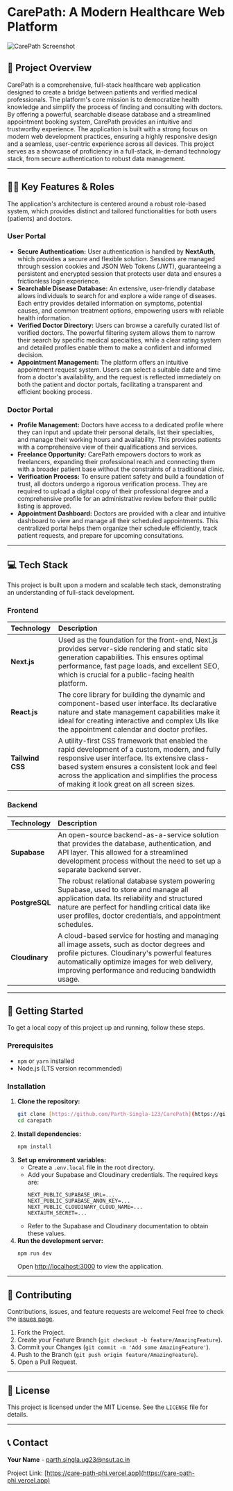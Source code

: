 # CarePath: A Modern Healthcare Web Platform

![CarePath Screenshot](https://placehold.co/1200x600/1e293b/d4d4d4?text=CarePath+Website+Screenshot)

## 🌟 Project Overview

CarePath is a comprehensive, full-stack healthcare web application designed to create a bridge between patients and verified medical professionals. The platform's core mission is to democratize health knowledge and simplify the process of finding and consulting with doctors. By offering a powerful, searchable disease database and a streamlined appointment booking system, CarePath provides an intuitive and trustworthy experience. The application is built with a strong focus on modern web development practices, ensuring a highly responsive design and a seamless, user-centric experience across all devices. This project serves as a showcase of proficiency in a full-stack, in-demand technology stack, from secure authentication to robust data management.

---

## 👩‍⚕️ Key Features & Roles

The application's architecture is centered around a robust role-based system, which provides distinct and tailored functionalities for both users (patients) and doctors.

### User Portal

* **Secure Authentication:** User authentication is handled by **NextAuth**, which provides a secure and flexible solution. Sessions are managed through session cookies and JSON Web Tokens (JWT), guaranteeing a persistent and encrypted session that protects user data and ensures a frictionless login experience.
* **Searchable Disease Database:** An extensive, user-friendly database allows individuals to search for and explore a wide range of diseases. Each entry provides detailed information on symptoms, potential causes, and common treatment options, empowering users with reliable health information.
* **Verified Doctor Directory:** Users can browse a carefully curated list of verified doctors. The powerful filtering system allows them to narrow their search by specific medical specialties, while a clear rating system and detailed profiles enable them to make a confident and informed decision.
* **Appointment Management:** The platform offers an intuitive appointment request system. Users can select a suitable date and time from a doctor's availability, and the request is reflected immediately on both the patient and doctor portals, facilitating a transparent and efficient booking process.

### Doctor Portal

* **Profile Management:** Doctors have access to a dedicated profile where they can input and update their personal details, list their specialties, and manage their working hours and availability. This provides patients with a comprehensive view of their qualifications and services.
* **Freelance Opportunity:** CarePath empowers doctors to work as freelancers, expanding their professional reach and connecting them with a broader patient base without the constraints of a traditional clinic.
* **Verification Process:** To ensure patient safety and build a foundation of trust, all doctors undergo a rigorous verification process. They are required to upload a digital copy of their professional degree and a comprehensive profile for an administrative review before their public listing is approved.
* **Appointment Dashboard:** Doctors are provided with a clear and intuitive dashboard to view and manage all their scheduled appointments. This centralized portal helps them organize their schedule efficiently, track patient requests, and prepare for upcoming consultations.

---

## 💻 Tech Stack

This project is built upon a modern and scalable tech stack, demonstrating an understanding of full-stack development.

### Frontend

| Technology | Description |
| :--- | :--- |
| **Next.js** | Used as the foundation for the front-end, Next.js provides server-side rendering and static site generation capabilities. This ensures optimal performance, fast page loads, and excellent SEO, which is crucial for a public-facing health platform. |
| **React.js** | The core library for building the dynamic and component-based user interface. Its declarative nature and state management capabilities make it ideal for creating interactive and complex UIs like the appointment calendar and doctor profiles. |
| **Tailwind CSS** | A utility-first CSS framework that enabled the rapid development of a custom, modern, and fully responsive user interface. Its extensive class-based system ensures a consistent look and feel across the application and simplifies the process of making it look great on all screen sizes. |

### Backend

| Technology | Description |
| :--- | :--- |
| **Supabase** | An open-source backend-as-a-service solution that provides the database, authentication, and API layer. This allowed for a streamlined development process without the need to set up a separate backend server. |
| **PostgreSQL** | The robust relational database system powering Supabase, used to store and manage all application data. Its reliability and structured nature are perfect for handling critical data like user profiles, doctor credentials, and appointment schedules. |
| **Cloudinary** | A cloud-based service for hosting and managing all image assets, such as doctor degrees and profile pictures. Cloudinary's powerful features automatically optimize images for web delivery, improving performance and reducing bandwidth usage. |

---

## 🚀 Getting Started

To get a local copy of this project up and running, follow these steps.

### Prerequisites

* `npm` or `yarn` installed
* Node.js (LTS version recommended)

### Installation

1.  **Clone the repository:**
    ```bash
    git clone [https://github.com/Parth-Singla-123/CarePath](https://github.com/Parth-Singla-123/CarePath)
    cd carepath
    ```
2.  **Install dependencies:**
    ```bash
    npm install
    ```
3.  **Set up environment variables:**
    * Create a `.env.local` file in the root directory.
    * Add your Supabase and Cloudinary credentials. The required keys are:
        ```env
        NEXT_PUBLIC_SUPABASE_URL=...
        NEXT_PUBLIC_SUPABASE_ANON_KEY=...
        NEXT_PUBLIC_CLOUDINARY_CLOUD_NAME=...
        NEXTAUTH_SECRET=...
        ```
    * Refer to the Supabase and Cloudinary documentation to obtain these values.
4.  **Run the development server:**
    ```bash
    npm run dev
    ```
    Open [http://localhost:3000](http://localhost:3000) to view the application.

---

## 🤝 Contributing

Contributions, issues, and feature requests are welcome! Feel free to check the [issues page](https://github.com/your-username/carepath/issues).

1.  Fork the Project.
2.  Create your Feature Branch (`git checkout -b feature/AmazingFeature`).
3.  Commit your Changes (`git commit -m 'Add some AmazingFeature'`).
4.  Push to the Branch (`git push origin feature/AmazingFeature`).
5.  Open a Pull Request.

---

## 📄 License

This project is licensed under the MIT License. See the `LICENSE` file for details.

---

## 📞 Contact

**Your Name** - [parth.singla.ug23@nsut.ac.in](mailto:parth.singla.ug23@nsut.ac.in)

Project Link: [https://care-path-phi.vercel.app](https://care-path-phi.vercel.app)